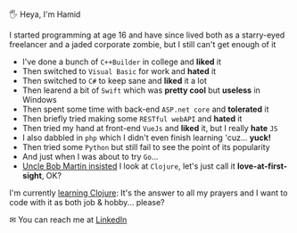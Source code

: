 🖐 Heya, I'm Hamid

I started programming at age 16 and have since lived both as a starry-eyed freelancer and a jaded corporate zombie, but I still can't get enough of it

- I've done a bunch of `C++Builder` in college and **liked** it
- Then switched to `Visual Basic` for work and **hated** it
- Then switched to `C#` to keep sane and **liked** it a lot
- Then learend a bit of `Swift` which was **pretty cool** but **useless** in Windows
- Then spent some time with back-end `ASP.net core` and **tolerated** it
- Then briefly tried making some `RESTful webAPI` and **hated** it
- Then tried my hand at front-end `VueJs` and **liked** it, but I really **hate** `JS`
- I also dabbled in `php` which I didn't even finish learning 'cuz... **yuck!**
- Then tried some `Python` but still fail to see the point of its popularity
- And just when I was about to try `Go`...
- [Uncle Bob Martin insisted](https://www.youtube.com/watch?v=P2yr-3F6PQo) I look at `Clojure`, let's just call it **love-at-first-sight**, OK?

I'm currently [learning Clojure](https://exercism.org/profiles/Hamido-san): It's the answer to all my prayers and I want to code with it as both job & hobby... please?

✉ You can reach me at [LinkedIn](https://www.linkedin.com/in/hamid-sadeghian)
